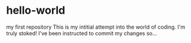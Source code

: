 # hello-world
my first repository
This is my intitial attempt into the world of coding. I'm truly stoked!
I've been instructed to commit my changes so...
